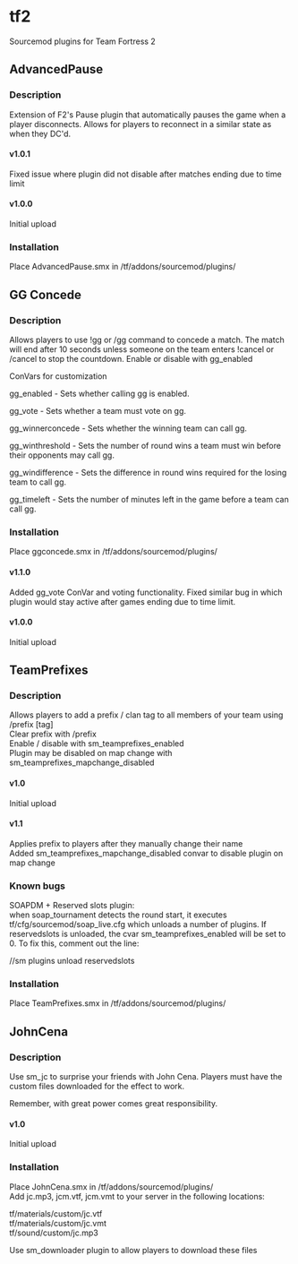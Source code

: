 # tf2
Sourcemod plugins for Team Fortress 2

## AdvancedPause

### Description
Extension of F2's Pause plugin that automatically pauses the game when a player disconnects. Allows for players to reconnect in a similar state as when they DC'd. 

#### v1.0.1
Fixed issue where plugin did not disable after matches ending due to time limit

#### v1.0.0  
Initial upload

### Installation
Place AdvancedPause.smx in /tf/addons/sourcemod/plugins/

## GG Concede

### Description
Allows players to use !gg or /gg command to concede a match. The match will end after 10 seconds unless someone on the team enters !cancel or /cancel to stop the countdown.
Enable or disable with gg\_enabled

ConVars for customization

gg\_enabled - Sets whether calling gg is enabled.

gg\_vote - Sets whether a team must vote on gg.

gg\_winnerconcede - Sets whether the winning team can call gg.

gg\_winthreshold - Sets the number of round wins a team must win before their opponents may call gg.

gg\_windifference - Sets the difference in round wins required for the losing team to call gg.

gg\_timeleft - Sets the number of minutes left in the game before a team can call gg.


### Installation
Place ggconcede.smx in /tf/addons/sourcemod/plugins/

#### v1.1.0  
Added gg_vote ConVar and voting functionality. Fixed similar bug in which plugin would stay active after games ending due to time limit.

#### v1.0.0  
Initial upload

## TeamPrefixes

### Description
Allows players to add a prefix / clan tag to all members of your team using /prefix [tag]  
Clear prefix with /prefix   
Enable / disable with sm\_teamprefixes_enabled  
Plugin may be disabled on map change with sm\_teamprefixes\_mapchange\_disabled

#### v1.0  
Initial upload
  
#### v1.1  
Applies prefix to players after they manually change their name  
Added sm\_teamprefixes\_mapchange\_disabled convar to disable plugin on map change
  
### Known bugs
SOAPDM + Reserved slots plugin:  
when soap\_tournament detects the round start, it executes tf/cfg/sourcemod/soap\_live.cfg which unloads a number of plugins. If reservedslots is unloaded, the cvar sm\_teamprefixes\_enabled will be set to 0. To fix this, comment out the line:  

//sm plugins unload reservedslots

### Installation
Place TeamPrefixes.smx in /tf/addons/sourcemod/plugins/

## JohnCena

### Description

Use sm_jc to surprise your friends with John Cena. Players must have the custom files downloaded for the effect to work.  

Remember, with great power comes great responsibility.

#### v1.0
Initial upload

### Installation
Place JohnCena.smx in /tf/addons/sourcemod/plugins/  
Add jc.mp3, jcm.vtf, jcm.vmt to your server in the following locations:

tf/materials/custom/jc.vtf  
tf/materials/custom/jc.vmt  
tf/sound/custom/jc.mp3  

Use sm_downloader plugin to allow players to download these files
